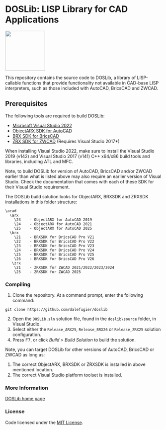 # DOSLib: LISP Library for CAD Applications

<img width="128" height="128" src="https://github.com/dalefugier/DOSLib/raw/master/resources/doslib.png">

This repository contains the source code to DOSLib, a library of LISP-callable functions that provide functionality not available in CAD-base LISP interpreters, such as those included with AutoCAD, BricsCAD and ZWCAD.

## Prerequisites

The following tools are required to build DOSLib:

- [Microsoft Visual Studio 2022](https://visualstudio.microsoft.com/)
- [ObjectARX SDK for AutoCAD](https://www.autodesk.com/developer-network/platform-technologies/autocad/objectarx-license-download)
- [BRX SDK for BricsCAD](https://www.bricsys.com/en-eu/applications/developers/)
- [ZRX SDK for ZWCAD](https://www.zwsoft.com/support/zwcad-devdoc/) (Requires Visual Studio 2017*)

When installing Visual Studio 2022, make sure to install the Visual Studio 2019 (v142) and Visual Studio 2017 (v141) C++ x64/x86 build tools and libraries, including ATL and MFC. 

Note, to build DOSLib for version of AutoCAD, BricsCAD and/or ZWCAD earlier than what is listed above may also require an earlier version of Visual Studio. Check the documentation that comes with each of these SDK for their Visual Studio requirement.

The DOSLib build solution looks for ObjectARX, BRXSDK and ZRXSDK installations in this folder structure:

```
\acad
  \arx
    \23    - ObjectARX for AutoCAD 2019
    \24    - ObjectARX for AutoCAD 2021
    \25    - ObjectARX for AutoCAD 2025
  \brx
    \21    - BRXSDK for BricsCAD Pro V21
    \22    - BRXSDK for BricsCAD Pro V22
    \23    - BRXSDK for BricsCAD Pro V23
    \24    - BRXSDK for BricsCAD Pro V24
    \25    - BRXSDK for BricsCAD Pro V25
    \26    - BRXSDK for BricsCAD Pro V26
   \zrx
    \21    - ZRXSDK for ZWCAD 2021/2022/2023/2024
    \25    - ZRXSDK for ZWCAD 2025
```

### Compiling

1. Clone the repository. At a command prompt, enter the following command:
```
git clone https://github.com/dalefugier/doslib
```
2. Open the `DOSLib.sln` solution file, found in the `doslib\source` folder, in Visual Studio.
3. Select either the `Release_ARX25`, `Release_BRX26` or `Release_ZRX25` solution configuration.
4. Press <kbd>F7</kbd>, or click *Build > Build Solution*  to build the solution.

Note, you can target DOSLib for other versions of AutoCAD, BricsCAD or ZWCAD as long as:

1. The correct ObjectARX, BRXSDK or ZRXSDK is installed in above mentioned location.
2. The correct Visual Studio platform toolset is installed.

### More Information

[DOSLib home page](https://wiki.mcneel.com/doslib/home)

### License
Code licensed under the [MIT License](https://github.com/dalefugier/DOSLib/blob/master/LICENSE).
